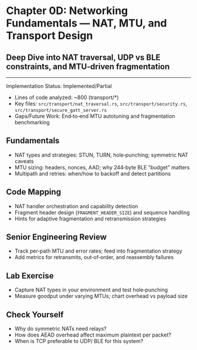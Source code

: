 # Chapter 0D: Networking Fundamentals — NAT, MTU, and Transport Design
## Deep Dive into NAT traversal, UDP vs BLE constraints, and MTU‑driven fragmentation

---

Implementation Status: Implemented/Partial
- Lines of code analyzed: ~800 (transport/*)
- Key files: `src/transport/nat_traversal.rs`, `src/transport/security.rs`, `src/transport/secure_gatt_server.rs`
- Gaps/Future Work: End‑to‑end MTU autotuning and fragmentation benchmarking

## Fundamentals

- NAT types and strategies: STUN, TURN, hole‑punching; symmetric NAT caveats
- MTU sizing: headers, nonces, AAD; why 244‑byte BLE “budget” matters
- Multipath and retries: when/how to backoff and detect partitions

## Code Mapping

- NAT handler orchestration and capability detection
- Fragment header design (`FRAGMENT_HEADER_SIZE`) and sequence handling
- Hints for adaptive fragmentation and retransmission strategies

## Senior Engineering Review
- Track per‑path MTU and error rates; feed into fragmentation strategy
- Add metrics for retransmits, out‑of‑order, and reassembly failures

## Lab Exercise
- Capture NAT types in your environment and test hole‑punching
- Measure goodput under varying MTUs; chart overhead vs payload size

## Check Yourself
- Why do symmetric NATs need relays?
- How does AEAD overhead affect maximum plaintext per packet?
- When is TCP preferable to UDP/ BLE for this system?
